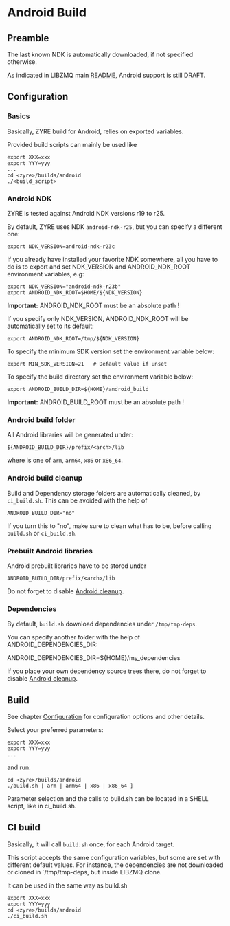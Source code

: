# Android Build

## Preamble

The last known NDK is automatically downloaded, if not specified otherwise.

As indicated in LIBZMQ main [README](https://github.com/zeromq/libzmq/blob/master/README.md#supported-platforms-with-primary-CI),
Android support is still DRAFT.

## Configuration

### Basics

Basically, ZYRE build for Android, relies on exported variables.

Provided build scripts can mainly be used like

    export XXX=xxx
    export YYY=yyy
    ...
    cd <zyre>/builds/android
    ./<build_script>


### Android NDK

ZYRE is tested against Android NDK versions r19 to r25.

By default, ZYRE uses NDK `android-ndk-r25`, but you can specify
a different one:

    export NDK_VERSION=android-ndk-r23c

If you already have installed your favorite NDK somewhere, all you have to
do is to export and set NDK_VERSION and ANDROID_NDK_ROOT environment
variables, e.g:

    export NDK_VERSION="android-ndk-r23b"
    export ANDROID_NDK_ROOT=$HOME/${NDK_VERSION}

**Important:** ANDROID_NDK_ROOT must be an absolute path !

If you specify only NDK_VERSION, ANDROID_NDK_ROOT will be automatically set
to its default:

    export ANDROID_NDK_ROOT=/tmp/${NDK_VERSION}

To specify the minimum SDK version set the environment variable below:

    export MIN_SDK_VERSION=21   # Default value if unset

To specify the build directory set the environment variable below:

    export ANDROID_BUILD_DIR=${HOME}/android_build

**Important:** ANDROID_BUILD_ROOT must be an absolute path !

### Android build folder

All Android libraries will be generated under:

    ${ANDROID_BUILD_DIR}/prefix/<arch>/lib

where <arch> is one of `arm`, `arm64`, `x86` or `x86_64`.

### Android build cleanup

Build and Dependency storage folders are automatically cleaned,
by `ci_build.sh`. This can be avoided with the help of

    ANDROID_BUILD_DIR="no"

If you turn this to "no", make sure to clean what has to be, before
calling `build.sh` or `ci_build.sh`.

### Prebuilt Android libraries

Android prebuilt libraries have to be stored under

    ANDROID_BUILD_DIR/prefix/<arch>/lib

Do not forget to disable [Android cleanup](#android-build-cleanup).

### Dependencies

By default, `build.sh` download dependencies under `/tmp/tmp-deps`.

You can specify another folder with the help of ANDROID_DEPENDENCIES_DIR:

   ANDROID_DEPENDENCIES_DIR=${HOME}/my_dependencies

If you place your own dependency source trees there,
do not forget to disable [Android cleanup](#android-build-cleanup).

## Build

See chapter [Configuration](#configuration) for configuration options and
other details.

Select your preferred parameters:

    export XXX=xxx
    export YYY=yyy
    ...

and run:

    cd <zyre>/builds/android
    ./build.sh [ arm | arm64 | x86 | x86_64 ]

Parameter selection and the calls to build.sh can be located in a
SHELL script, like in ci_build.sh.

## CI build

Basically, it will call `build.sh` once, for each Android target.

This script accepts the same configuration variables, but some are set
with different default values. For instance, the dependencies are not
downloaded or cloned in `/tmp/tmp-deps, but inside LIBZMQ clone.

It can be used in the same way as build.sh

    export XXX=xxx
    export YYY=yyy
    cd <zyre>/builds/android
    ./ci_build.sh


